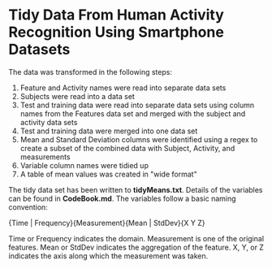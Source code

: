 Tidy Data From Human Activity Recognition Using Smartphone Datasets
===============================

The data was transformed in the following steps:

1. Feature and Activity names were read into separate data sets
2. Subjects were read into a data set
3. Test and training data were read into separate data sets using column names from the Features data set and merged with the subject and activity data sets
4. Test and training data were merged into one data set
5. Mean and Standard Deviation columns were identified using a regex to create a subset of the combined data with Subject, Activity, and measurements
6. Variable column names were tidied up
7. A table of mean values was created in "wide format"  

The tidy data set has been written to **tidyMeans.txt**. Details of the variables can be found in **CodeBook.md**. The variables follow a basic naming convention:

{Time | Frequency}{Measurement}{Mean | StdDev}{X Y Z}

Time or Frequency indicates the domain. Measurement is one of the original features. Mean or StdDev indicates the aggregation of the feature.  X, Y, or Z indicates the axis along which the measurement was taken.